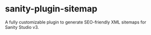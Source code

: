 # sanity-plugin-sitemap
A fully customizable plugin to generate SEO-friendly XML sitemaps for Sanity Studio v3.
